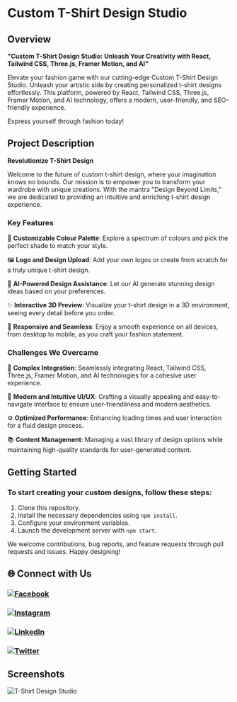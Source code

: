 # Custom T-Shirt Design Studio

## Overview

**"Custom T-Shirt Design Studio: Unleash Your Creativity with React, Tailwind CSS, Three.js, Framer Motion, and AI"**

Elevate your fashion game with our cutting-edge Custom T-Shirt Design Studio. Unleash your artistic side by creating personalized t-shirt designs effortlessly. This platform, powered by React, Tailwind CSS, Three.js, Framer Motion, and AI technology, offers a modern, user-friendly, and SEO-friendly experience.

Express yourself through fashion today!

## Project Description

**Revolutionize T-Shirt Design**

Welcome to the future of custom t-shirt design, where your imagination knows no bounds. Our mission is to empower you to transform your wardrobe with unique creations. With the mantra "Design Beyond Limits," we are dedicated to providing an intuitive and enriching t-shirt design experience.

### Key Features

🎨 **Customizable Colour Palette**: Explore a spectrum of colours and pick the perfect shade to match your style.

🖼️ **Logo and Design Upload**: Add your own logos or create from scratch for a truly unique t-shirt design.

🤖 **AI-Powered Design Assistance**: Let our AI generate stunning design ideas based on your preferences.

✨ **Interactive 3D Preview**: Visualize your t-shirt design in a 3D environment, seeing every detail before you order.

📱 **Responsive and Seamless**: Enjoy a smooth experience on all devices, from desktop to mobile, as you craft your fashion statement.

### Challenges We Overcame

🔄 **Complex Integration**: Seamlessly integrating React, Tailwind CSS, Three.js, Framer Motion, and AI technologies for a cohesive user experience.

🎨 **Modern and Intuitive UI/UX**: Crafting a visually appealing and easy-to-navigate interface to ensure user-friendliness and modern aesthetics.

⚙️ **Optimized Performance**: Enhancing loading times and user interaction for a fluid design process.

📚 **Content Management**: Managing a vast library of design options while maintaining high-quality standards for user-generated content.

## Getting Started

### To start creating your custom designs, follow these steps:

1. Clone this repository.
2. Install the necessary dependencies using `npm install`.
3. Configure your environment variables.
4. Launch the development server with `npm start`.

We welcome contributions, bug reports, and feature requests through pull requests and issues. Happy designing!

## 🌐 Connect with Us

### [![Facebook](https://img.shields.io/badge/Facebook-%231877F2.svg?logo=Facebook&logoColor=white)](https://facebook.com/mdmusfikurrahman23)

### [![Instagram](https://img.shields.io/badge/Instagram-%23E4405F.svg?logo=Instagram&logoColor=white)](https://instagram.com/mdmusfikurrahman23)

### [![LinkedIn](https://img.shields.io/badge/LinkedIn-%230077B5.svg?logo=linkedin&logoColor=white)](https://linkedin.com/in/mdmusfikurrahman)

### [![Twitter](https://img.shields.io/badge/Twitter-%231DA1F2.svg?logo=Twitter&logoColor=white)](https://twitter.com/musfikurahman)

## Screenshots

![T-Shirt Design Studio]()
